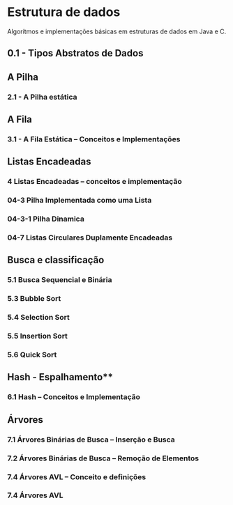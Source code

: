 # Estrutura de dados

Algorítmos e implementações básicas em estruturas de dados em Java e C.

## 0.1 - Tipos Abstratos de Dados

## A Pilha

### 2.1 - A Pilha estática

## A Fila

### 3.1 - A Fila Estática – Conceitos e Implementações

## Listas Encadeadas

### 4 Listas Encadeadas – conceitos e implementação

### 04-3 Pilha Implementada como uma Lista

### 04-3-1 Pilha Dinamica

### 04-7 Listas Circulares Duplamente Encadeadas

## Busca e classificação

### 5.1 Busca Sequencial e Binária

### 5.3 Bubble Sort

### 5.4 Selection Sort

### 5.5 Insertion Sort

### 5.6 Quick Sort

## Hash - Espalhamento**

### 6.1 Hash – Conceitos e Implementação

## Árvores

### 7.1 Árvores Binárias de Busca – Inserção e Busca

### 7.2 Árvores Binárias de Busca – Remoção de Elementos

### 7.4 Árvores AVL – Conceito e definições

### 7.4 Árvores AVL